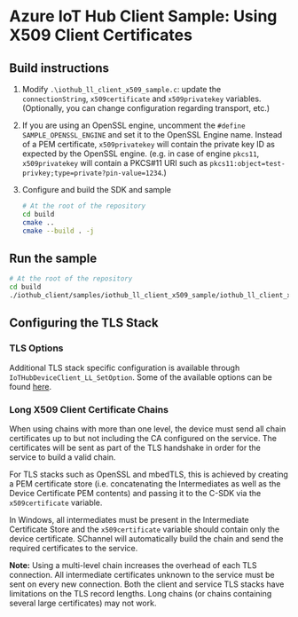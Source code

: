 # Azure IoT Hub Client Sample: Using X509 Client Certificates

## Build instructions

1. Modify `.\iothub_ll_client_x509_sample.c`: update the `connectionString`, `x509certificate` and 
`x509privatekey` variables.
   (Optionally, you can change configuration regarding transport, etc.)

1. If you are using an OpenSSL engine, uncomment the `#define SAMPLE_OPENSSL_ENGINE` and set it to the
   OpenSSL Engine name. Instead of a PEM certificate, `x509privatekey` will contain the private key ID
   as expected by the OpenSSL engine. (e.g. in case of engine `pkcs11`, `x509privatekey` will contain
   a PKCS#11 URI such as `pkcs11:object=test-privkey;type=private?pin-value=1234`.)

1. Configure and build the SDK and sample

    ```sh
    # At the root of the repository
    cd build
    cmake ..
    cmake --build . -j
    ```

## Run the sample

```sh
# At the root of the repository
cd build
./iothub_client/samples/iothub_ll_client_x509_sample/iothub_ll_client_x509_sample
```

## Configuring the TLS Stack

### TLS Options

Additional TLS stack specific configuration is available through `IoTHubDeviceClient_LL_SetOption`. Some of the available options can be found [here](https://github.com/Azure/azure-iot-sdk-c/blob/main/doc/Iothub_sdk_options.md#common-transport-options).

### Long X509 Client Certificate Chains

When using chains with more than one level, the device must send all chain certificates up to but 
not including the CA configured on the service. The certificates will be sent as part of the TLS 
handshake in order for the service to build a valid chain. 

For TLS stacks such as OpenSSL and mbedTLS, this is achieved by creating a PEM certificate store 
(i.e. concatenating the Intermediates as well as the Device Certificate PEM contents) and passing 
it to the C-SDK via the `x509certificate` variable.

In Windows, all intermediates must be present in the Intermediate Certificate Store and the 
`x509certificate` variable should contain only the device certificate. SChannel will automatically 
build the chain and send the required certificates to the service.

__Note:__ Using a multi-level chain increases the overhead of each TLS connection. All intermediate 
certificates unknown to the service must be sent on every new connection. Both the client and 
service TLS stacks have limitations on the TLS record lengths. Long chains (or chains containing 
several large certificates) may not work.
